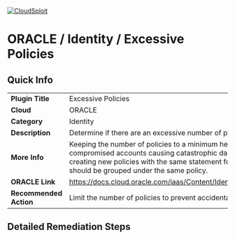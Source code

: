 [![CloudSploit](https://cloudsploit.com/img/logo-new-big-text-100.png "CloudSploit")](https://cloudsploit.com)

# ORACLE / Identity / Excessive Policies

## Quick Info

| | |
|-|-|
| **Plugin Title** | Excessive Policies |
| **Cloud** | ORACLE |
| **Category** | Identity |
| **Description** | Determine if there are an excessive number of policies in the account |
| **More Info** | Keeping the number of policies to a minimum helps reduce the chances of compromised accounts causing catastrophic damage to the account. Rather than creating new policies with the same statement for each group, common statements should be grouped under the same policy.  |
| **ORACLE Link** | https://docs.cloud.oracle.com/iaas/Content/Identity/Concepts/policygetstarted.htm |
| **Recommended Action** | Limit the number of policies to prevent accidental authorizations |

## Detailed Remediation Steps

